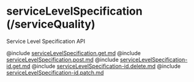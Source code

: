<!--
    ATTENTION: This file was generated via gradle!
               Do NOT manually edit this file! Any such changes will be overwritten!
-->

# serviceLevelSpecification (/serviceQuality)

Service Level Specification API

@include [serviceLevelSpecification.get.md](serviceLevelSpecification.get.md)
@include [serviceLevelSpecification.post.md](serviceLevelSpecification.post.md)
@include [serviceLevelSpecification-id.get.md](serviceLevelSpecification-id.get.md)
@include [serviceLevelSpecification-id.delete.md](serviceLevelSpecification-id.delete.md)
@include [serviceLevelSpecification-id.patch.md](serviceLevelSpecification-id.patch.md)
